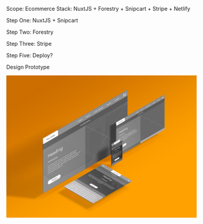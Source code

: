 Scope: Ecommerce
Stack: NuxtJS + Forestry + Snipcart + Stripe + Netlify

Step One: NuxtJS + Snipcart

Step Two: Forestry

Step Three: Stripe

Step Five: Deploy?

Design Prototype

![Responsive Design Mock Up](/assets/mockUps/MockUp.jpg)
